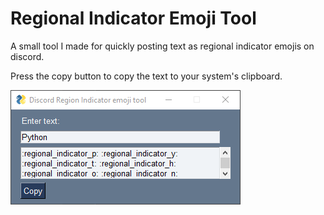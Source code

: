 # Regional Indicator Emoji Tool

A small tool I made for quickly posting text as regional indicator emojis on discord.

Press the copy button to copy the text to your system's clipboard.

![](https://github.com/COZMIKDX/regional-indicator-emoji-tool/blob/main/region_indicator_emoji_tool.png?raw=true)
